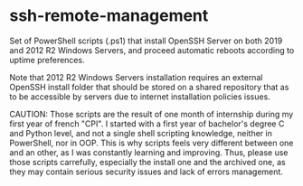 # ssh-remote-management
Set of PowerShell scripts (.ps1) that install OpenSSH Server on both 2019 and 2012 R2 Windows Servers, and proceed automatic reboots according to uptime preferences.

Note that 2012 R2 Windows Servers installation requires an external OpenSSH install folder that should be stored on a shared repository that as to be accessible by servers due to internet installation policies issues.

CAUTION: Those scripts are the result of one month of internship during my first year of french "CPI". I started with a first year of bachelor's degree C and Python level, and not a single shell scripting knowledge, neither in PowerShell, nor in OOP. This is why scripts feels very different between one and an other, as I was constantly learning and improving. Thus, please use those scripts carrefully, especially the install one and the archived one, as they may contain serious security issues and lack of errors management.
